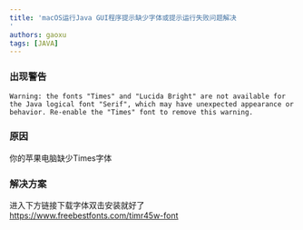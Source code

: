 ```yaml
---
title: 'macOS运行Java GUI程序提示缺少字体或提示运行失败问题解决
'
authors: gaoxu
tags: [JAVA]
---
```


### 出现警告

```shell
Warning: the fonts "Times" and "Lucida Bright" are not available for the Java logical font "Serif", which may have unexpected appearance or behavior. Re-enable the "Times" font to remove this warning.
```

### 原因
你的苹果电脑缺少Times字体

### 解决方案
进入下方链接下载字体双击安装就好了
https://www.freebestfonts.com/timr45w-font